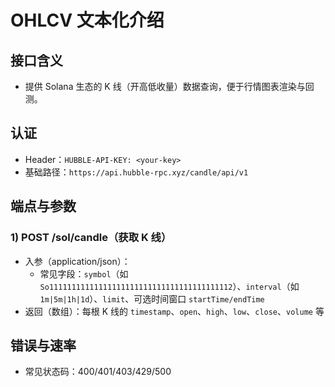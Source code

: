 # OHLCV 文本化介绍

## 接口含义
- 提供 Solana 生态的 K 线（开高低收量）数据查询，便于行情图表渲染与回测。

## 认证
- Header：`HUBBLE-API-KEY: <your-key>`
- 基础路径：`https://api.hubble-rpc.xyz/candle/api/v1`

## 端点与参数

### 1) POST /sol/candle（获取 K 线）
- 入参（application/json）：
  - 常见字段：`symbol`（如 `So11111111111111111111111111111111111111112`）、`interval`（如 `1m|5m|1h|1d`）、`limit`、可选时间窗口 `startTime/endTime`
- 返回（数组）：每根 K 线的 `timestamp`、`open`、`high`、`low`、`close`、`volume` 等

## 错误与速率
- 常见状态码：400/401/403/429/500
